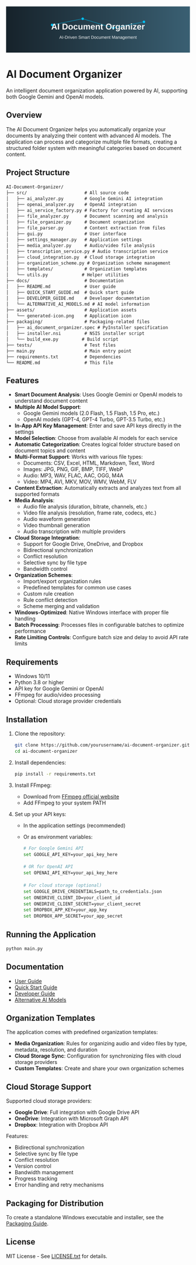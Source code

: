 ![AI Document Organizer Banner](assets/banner.svg)

# AI Document Organizer

An intelligent document organization application powered by AI, supporting both Google Gemini and OpenAI models.

## Overview

The AI Document Organizer helps you automatically organize your documents by analyzing their content with advanced AI models. The application can process and categorize multiple file formats, creating a structured folder system with meaningful categories based on document content.

## Project Structure

```
AI-Document-Organizer/
├── src/                      # All source code
│   ├── ai_analyzer.py        # Google Gemini AI integration
│   ├── openai_analyzer.py    # OpenAI integration
│   ├── ai_service_factory.py # Factory for creating AI services
│   ├── file_analyzer.py      # Document scanning and analysis
│   ├── file_organizer.py     # Document organization
│   ├── file_parser.py        # Content extraction from files
│   ├── gui.py                # User interface
│   ├── settings_manager.py   # Application settings
│   ├── media_analyzer.py     # Audio/video file analysis
│   ├── transcription_service.py # Audio transcription service
│   ├── cloud_integration.py  # Cloud storage integration
│   ├── organization_scheme.py # Organization scheme management
│   ├── templates/            # Organization templates
│   └── utils.py             # Helper utilities
├── docs/                     # Documentation
│   ├── README.md             # User guide
│   ├── QUICK_START_GUIDE.md  # Quick start guide
│   ├── DEVELOPER_GUIDE.md    # Developer documentation
│   └── ALTERNATIVE_AI_MODELS.md # AI model information
├── assets/                   # Application assets
│   └── generated-icon.png    # Application icon
├── packaging/                # Packaging-related files
│   ├── ai_document_organizer.spec # PyInstaller specification
│   ├── installer.nsi         # NSIS installer script
│   └── build_exe.py         # Build script
├── tests/                    # Test files
├── main.py                   # Main entry point
├── requirements.txt          # Dependencies
└── README.md                 # This file
```

## Features

- **Smart Document Analysis**: Uses Google Gemini or OpenAI models to understand document content
- **Multiple AI Model Support**:
  - Google Gemini models (2.0 Flash, 1.5 Flash, 1.5 Pro, etc.)
  - OpenAI models (GPT-4, GPT-4 Turbo, GPT-3.5 Turbo, etc.)
- **In-App API Key Management**: Enter and save API keys directly in the settings
- **Model Selection**: Choose from available AI models for each service
- **Automatic Categorization**: Creates logical folder structure based on document topics and content
- **Multi-Format Support**: Works with various file types:
  - Documents: CSV, Excel, HTML, Markdown, Text, Word
  - Images: JPG, PNG, GIF, BMP, TIFF, WebP
  - Audio: MP3, WAV, FLAC, AAC, OGG, M4A
  - Video: MP4, AVI, MKV, MOV, WMV, WebM, FLV
- **Content Extraction**: Automatically extracts and analyzes text from all supported formats
- **Media Analysis**:
  - Audio file analysis (duration, bitrate, channels, etc.)
  - Video file analysis (resolution, frame rate, codecs, etc.)
  - Audio waveform generation
  - Video thumbnail generation
  - Audio transcription with multiple providers
- **Cloud Storage Integration**:
  - Support for Google Drive, OneDrive, and Dropbox
  - Bidirectional synchronization
  - Conflict resolution
  - Selective sync by file type
  - Bandwidth control
- **Organization Schemes**:
  - Import/export organization rules
  - Predefined templates for common use cases
  - Custom rule creation
  - Rule conflict detection
  - Scheme merging and validation
- **Windows-Optimized**: Native Windows interface with proper file handling
- **Batch Processing**: Processes files in configurable batches to optimize performance
- **Rate Limiting Controls**: Configure batch size and delay to avoid API rate limits

## Requirements

- Windows 10/11
- Python 3.8 or higher
- API key for Google Gemini or OpenAI
- FFmpeg for audio/video processing
- Optional: Cloud storage provider credentials

## Installation

1. Clone the repository:

   ```bash
   git clone https://github.com/yourusername/ai-document-organizer.git
   cd ai-document-organizer
   ```

2. Install dependencies:

   ```bash
   pip install -r requirements.txt
   ```

3. Install FFmpeg:
   - Download from [FFmpeg official website](https://ffmpeg.org/download.html)
   - Add FFmpeg to your system PATH

4. Set up your API keys:
   - In the application settings (recommended)
   - Or as environment variables:

     ```bash
     # For Google Gemini API
     set GOOGLE_API_KEY=your_api_key_here

     # OR for OpenAI API
     set OPENAI_API_KEY=your_api_key_here

     # For cloud storage (optional)
     set GOOGLE_DRIVE_CREDENTIALS=path_to_credentials.json
     set ONEDRIVE_CLIENT_ID=your_client_id
     set ONEDRIVE_CLIENT_SECRET=your_client_secret
     set DROPBOX_APP_KEY=your_app_key
     set DROPBOX_APP_SECRET=your_app_secret
     ```

## Running the Application

```bash
python main.py
```

## Documentation

- [User Guide](docs/README.md)
- [Quick Start Guide](docs/QUICK_START_GUIDE.md)
- [Developer Guide](docs/DEVELOPER_GUIDE.md)
- [Alternative AI Models](docs/ALTERNATIVE_AI_MODELS.md)

## Organization Templates

The application comes with predefined organization templates:

- **Media Organization**: Rules for organizing audio and video files by type, metadata, resolution, and duration
- **Cloud Storage Sync**: Configuration for synchronizing files with cloud storage providers
- **Custom Templates**: Create and share your own organization schemes

## Cloud Storage Support

Supported cloud storage providers:

- **Google Drive**: Full integration with Google Drive API
- **OneDrive**: Integration with Microsoft Graph API
- **Dropbox**: Integration with Dropbox API

Features:

- Bidirectional synchronization
- Selective sync by file type
- Conflict resolution
- Version control
- Bandwidth management
- Progress tracking
- Error handling and retry mechanisms

## Packaging for Distribution

To create a standalone Windows executable and installer, see the [Packaging Guide](packaging/PACKAGING.md).

## License

MIT License - See [LICENSE.txt](docs/LICENSE.txt) for details.
